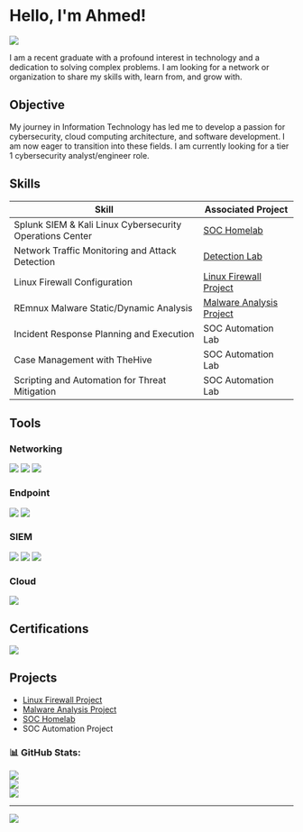 # Hello, I'm Ahmed!
<a href="https://linkedin.com/in/ahuruse"><img src="https://img.shields.io/badge/-LinkedIn-0072b1?&style=for-the-badge&logo=linkedin&logoColor=white" /></a>


I am a recent graduate with a profound interest in technology and a dedication to solving complex problems. I am looking for a network or organization to share my skills with, learn from, and grow with.

## Objective

My journey in Information Technology has led me to develop a passion for cybersecurity, cloud computing architecture, and software development. I am now eager to transition into these fields. I am currently looking for a tier 1 cybersecurity analyst/engineer role.

## Skills

| Skill                                         | Associated Project         |
|-----------------------------------------------|----------------------------|
| Splunk SIEM & Kali Linux Cybersecurity Operations Center         |<a href="https://github.com/AhmedHuruse/CybersecurityOperationsCenter-Homelab"> SOC Homelab</a>|
| Network Traffic Monitoring and Attack Detection | <a href="https://google.com">Detection Lab</a>|
| Linux Firewall Configuration                  |  <a href="https://github.com/AhmedHuruse/LinuxIPTablesFirewallConfiguration">Linux Firewall Project</a>|
| REmnux Malware Static/Dynamic Analysis        | <a href="https://github.com/AhmedHuruse/REMnux-MalwareAnalysis">Malware Analysis Project</a>|
| Incident Response Planning and Execution      | SOC Automation Lab|
| Case Management with TheHive                  | SOC Automation Lab|
| Scripting and Automation for Threat Mitigation | SOC Automation Lab|

## Tools

### Networking
<div>
    <img src="https://img.shields.io/badge/-Wireshark-1679A7?&style=for-the-badge&logo=Wireshark&logoColor=white" />
    <img src="https://img.shields.io/badge/-Suricata-EF3B2D?&style=for-the-badge&logo=Suricata&logoColor=white" />
    <img src="https://img.shields.io/badge/-Zeek-777BB4?&style=for-the-badge&logo=Zeek&logoColor=white" />
</div>

### Endpoint
<div>
    <img src="https://img.shields.io/badge/-Microsoft_Defender_for_Endpoint-00A4EF?&style=for-the-badge&logo=Microsoft&logoColor=white" />
    <img src="https://img.shields.io/badge/-Velociraptor-4B275F?&style=for-the-badge&logo=Velociraptor&logoColor=white" />
</div>

### SIEM
<div>
    <img src="https://img.shields.io/badge/-Microsoft_Sentinel-0078D4?&style=for-the-badge&logo=Microsoft&logoColor=white" />
    <img src="https://img.shields.io/badge/-Splunk-000000?&style=for-the-badge&logo=Splunk&logoColor=white" />
    <img src="https://img.shields.io/badge/-Elastic-005571?&style=for-the-badge&logo=Elastic&logoColor=white" />
</div>

### Cloud
<div>
    <img src="https://img.shields.io/badge/-Amazon_AWS-232F3E?&style=for-the-badge&logo=Amazon-AWS&logoColor=white" />
<div>

## Certifications
<div>
<img src="https://img.shields.io/badge/-Security%2B-FF0000?&style=for-the-badge&logo=CompTIA&logoColor=white" />

</div>

## Projects
- <a href="https://github.com/AhmedHuruse/LinuxIPTablesFirewallConfiguration">Linux Firewall Project</a>
- <a href="https://github.com/AhmedHuruse/REMnux-MalwareAnalysis">Malware Analysis Project</a>
- <a href="https://github.com/AhmedHuruse/CybersecurityOperationsCenter-Homelab"> SOC Homelab</a>
- SOC Automation Project

### 📊 GitHub Stats:
![](https://github-readme-stats.vercel.app/api?username=AhmedHuruse&theme=dark&hide_border=false&include_all_commits=false&count_private=false)<br/>
![](https://github-readme-streak-stats.herokuapp.com/?user=AhmedHuruse&theme=dark&hide_border=false)<br/>
![](https://github-readme-stats.vercel.app/api/top-langs/?username=AhmedHuruse&theme=dark&hide_border=false&include_all_commits=false&count_private=false&layout=compact)

---
[![](https://visitcount.itsvg.in/api?id=AhmedHuruse&icon=0&color=0)](https://visitcount.itsvg.in)

<!-- Proudly created with GPRM ( https://gprm.itsvg.in ) -->
